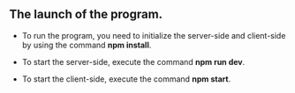 ## The launch of the program.

- To run the program, you need to initialize the server-side and client-side by using the command **npm install**.

- To start the server-side, execute the command **npm run dev**.
- To start the client-side, execute the command **npm start**.
